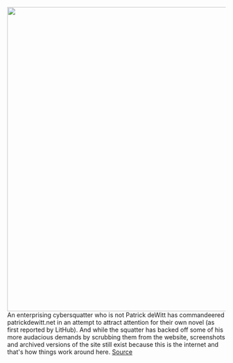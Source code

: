 <img src='https://cdn.vox-cdn.com/thumbor/20iNeC6xYOA57D6D85KUbMnM5mE=/0x0:2040x1155/1200x800/filters:focal(878x631:1204x957)/cdn.vox-cdn.com/uploads/chorus_image/image/66259123/sjeong_171026_2094_0016.0.jpg' width='700px' /><br/>
An enterprising cybersquatter who is not Patrick deWitt has commandeered patrickdewitt.net in an attempt to attract attention for their own novel (as first reported by LitHub). And while the squatter has backed off some of his more audacious demands by scrubbing them from the website, screenshots and archived versions of the site still exist because this is the internet and that's how things work around here.
<a href='https://www.theverge.com/2020/2/5/21125055/squatter-website-patrick-dewitt-novels-unpublished-author-writer-backfire'> Source <a/>